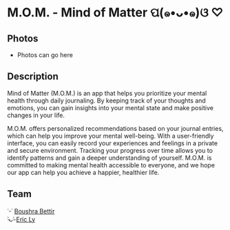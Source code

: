 #  M.O.M. - Mind of Matter    ପ(๑•ᴗ•๑)ଓ ♡
## Photos
 - Photos can go here

## Description
Mind of Matter (M.O.M.) is an app that helps you prioritize your mental health through daily journaling. By keeping track of your thoughts and emotions, you can gain insights into your mental state and make positive changes in your life. 

M.O.M. offers personalized recommendations based on your journal entries, which can help you improve your mental well-being. With a user-friendly interface, you can easily record your experiences and feelings in a private and secure environment. Tracking your progress over time allows you to identify patterns and gain a deeper understanding of yourself. M.O.M. is committed to making mental health accessible to everyone, and we hope our app can help you achieve a happier, healthier life.


## Team
˙ᵕ˙ [Boushra Bettir](https://github.com/boushrabettir) <br />
˃̵ᴗ˂̵ [Eric Ly](https://github.com/lyeric2022) 

